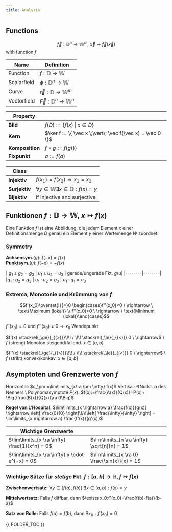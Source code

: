 ```yaml
---
title: Analysis
---
```



## Functions

$$\vec f:\mathbb D^n \rightarrow \mathbb W^m,\ \vec x \mapsto \vec f(\vec x)$$
with function $f$


| Name         | Definition                                  |
|--------------|---------------------------------------------|
| Function     | $f:\mathbb D \rightarrow \mathbb W$         | 
| Scalarfield  | $\phi:\mathbb D^n \rightarrow \mathbb W$     |
| Curve        | $\vec r: \mathbb D \rightarrow \mathbb W^m$ | 
| Vectorfield  | $\vec F:\mathbb D^n \rightarrow \mathbb W^n$ |



| Property       |                                                      |
|----------------|------------------------------------------------------|
| **Bild**       |  $f(D) := \{ f(x) \;\vert\; x\in D \}$                       |
| **Kern**       | $\ker f := \{ \vec x \;\vert\; \vec f(\vec x) = \vec 0 \}$   |
|**Komposition** | $f \circ g := f\bigl( g() \bigr)$                   | 
| **Fixpunkt**   | $a := f(a)$                                          |


| Class         |        |
|---------------|--------|
| **Injektiv**  | $f(x_1)=f(x_2) \Rightarrow x_1=x_2$ | 
| **Surjektiv** | $\forall y\in \mathbb W \exists x\in \mathbb D:f(x)=y$  |
| **Bijektiv**  | if injective and surjective |




## Funktionen $f:\mathbb D \rightarrow \mathbb W,\ x \mapsto f(x)$
Eine Funktion $f$ ist eine Abbildung, die jedem Element $x$ einer Definitionsmenge $D$ genau ein Element $y$ einer Wertemenge $W$ zuordnet.


### Symmetry
**Achsensym.**($g$): $f(-x)=f(x)$  
**Punktsym.**($u$): $f(-x)=-f(x)$

| $g_1 \pm g_2 = g_3$ |  $u_1 \pm u_2 = u_3$ |  gerade/ungerade Fkt. $g/u$|
|--------|--------|
|$g_1 \cdot g_2=g_3$ |  $u_1 \cdot u_2 = g_3$ |  $u_1 \cdot g_1=u_3$


### Extrema, Monotonie und Krümmung von $f$

$$f'(x_0)\overset{!}{=}0  \begin{cases}f''(x_0)<0 \ \rightarrow \ \text{Maximum (lokal)} \\ f''(x_0)>0 \ \rightarrow \ \text{Minimum (lokal)}\end{cases}$$


$f''(x_0)=0 \text{ und } f'''(x_0) \ne 0 \rightarrow x_0$ Wendepunkt 

$f'(x) \stackrel{_\ge}{_{(>)}}\!\! / \!\! \stackrel{_\le}{_{(<)}} 0 \ \rightarrow$ \ $f$ (streng) Monoton steigend/fallend. $x\in[a,b]$

$f''(x) \stackrel{_\ge}{_{(>)}}\!\! / \!\! \stackrel{_\le}{_{(<)}} 0 \ \rightarrow$ \ $f$ (strikt) konvex/konkav. $x\in[a,b]$




## Asymptoten und Grenzwerte von $f$
Horizontal: $c_\pm =\lim\limits_{x\ra \pm \infty} f(x)$  Vertikal: $\exists\,\text{Nullst. } a \text{ des Nenners }$\\ 	Polynomasymptote $P(x)$: $f(x):=\frac{A(x)}{Q(x)}=P(x)+ \Big(\frac{B(x)}{Q(x)}\ra 0\Big)$

**Regel von L'Hospital**: $\lim\limits_{x \rightarrow a} \frac{f(x)}{g(x)} \rightarrow \left[ \frac{0}{0} \right]\!/\!\left[ \frac{\infty}{\infty} \right] = \lim\limits_{x \rightarrow a} \frac{f'(x)}{g'(x)}$

| Wichtige Grenzwerte |                |
|---------------------|----------------|
| $\lim\limits_{x \ra \infty} \frac{1}{x^n} = 0$ | $\lim\limits_{n \ra \infty} \sqrt[n]{n} = 1$ | $\lim\limits_{n \ra \infty} \frac{n^n}{n!} = \infty$|
|$\lim\limits_{x \ra \infty} x \cdot e^{-x} = 0$ | $\lim\limits_{x \ra 0} \frac{\sin(x)}{x} = 1$ | $\lim\limits_{x \ra 0} \frac{x}{\sin(x)} = 1$ |


### Wichtige Sätze für *stetige* Fkt. $f: [a,b] \rightarrow \mathbb R, f \mapsto f(x)$ 
**Zwischenwertsatz:** $\forall y \in [f(a),f(b)]\ \exists x\in [a,b]:f(x)=y$

**Mittelwertsatz:** Falls $f$ diffbar, dann $\exists x_0:f'(x_0)=\frac{f(b)-f(a)}{b-a}$

**Satz von Rolle:** Falls $f(a)=f(b)$, dann $\exists x_0: f' (x_0) = 0$










{{ FOLDER_TOC }}
